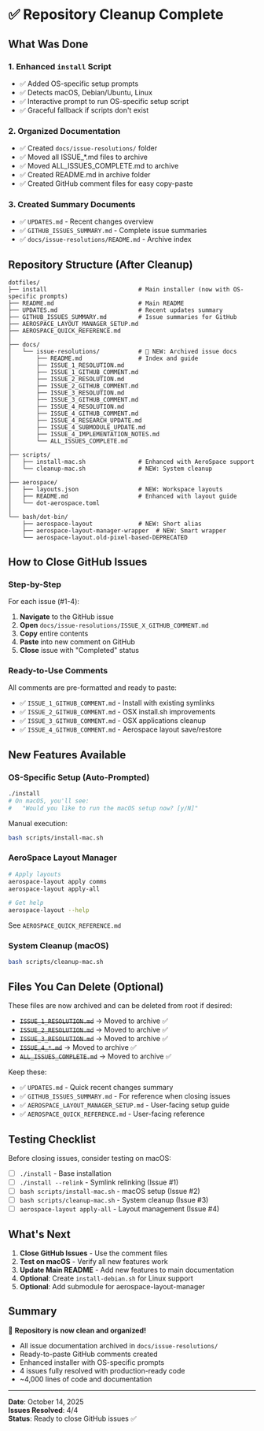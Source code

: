 # ✅ Repository Cleanup Complete

## What Was Done

### 1. Enhanced `install` Script
- ✅ Added OS-specific setup prompts
- ✅ Detects macOS, Debian/Ubuntu, Linux
- ✅ Interactive prompt to run OS-specific setup script
- ✅ Graceful fallback if scripts don't exist

### 2. Organized Documentation
- ✅ Created `docs/issue-resolutions/` folder
- ✅ Moved all ISSUE_*.md files to archive
- ✅ Moved ALL_ISSUES_COMPLETE.md to archive
- ✅ Created README.md in archive folder
- ✅ Created GitHub comment files for easy copy-paste

### 3. Created Summary Documents
- ✅ `UPDATES.md` - Recent changes overview
- ✅ `GITHUB_ISSUES_SUMMARY.md` - Complete issue summaries
- ✅ `docs/issue-resolutions/README.md` - Archive index

## Repository Structure (After Cleanup)

```
dotfiles/
├── install                          # Main installer (now with OS-specific prompts)
├── README.md                        # Main README
├── UPDATES.md                       # Recent updates summary
├── GITHUB_ISSUES_SUMMARY.md         # Issue summaries for GitHub
├── AEROSPACE_LAYOUT_MANAGER_SETUP.md
├── AEROSPACE_QUICK_REFERENCE.md
│
├── docs/
│   └── issue-resolutions/           # 📁 NEW: Archived issue docs
│       ├── README.md                # Index and guide
│       ├── ISSUE_1_RESOLUTION.md
│       ├── ISSUE_1_GITHUB_COMMENT.md
│       ├── ISSUE_2_RESOLUTION.md
│       ├── ISSUE_2_GITHUB_COMMENT.md
│       ├── ISSUE_3_RESOLUTION.md
│       ├── ISSUE_3_GITHUB_COMMENT.md
│       ├── ISSUE_4_RESOLUTION.md
│       ├── ISSUE_4_GITHUB_COMMENT.md
│       ├── ISSUE_4_RESEARCH_UPDATE.md
│       ├── ISSUE_4_SUBMODULE_UPDATE.md
│       ├── ISSUE_4_IMPLEMENTATION_NOTES.md
│       └── ALL_ISSUES_COMPLETE.md
│
├── scripts/
│   ├── install-mac.sh               # Enhanced with AeroSpace support
│   └── cleanup-mac.sh               # NEW: System cleanup
│
├── aerospace/
│   ├── layouts.json                 # NEW: Workspace layouts
│   ├── README.md                    # Enhanced with layout guide
│   └── dot-aerospace.toml
│
└── bash/dot-bin/
    ├── aerospace-layout             # NEW: Short alias
    ├── aerospace-layout-manager-wrapper  # NEW: Smart wrapper
    └── aerospace-layout.old-pixel-based-DEPRECATED
```

## How to Close GitHub Issues

### Step-by-Step

For each issue (#1-4):

1. **Navigate** to the GitHub issue
2. **Open** `docs/issue-resolutions/ISSUE_X_GITHUB_COMMENT.md`
3. **Copy** entire contents
4. **Paste** into new comment on GitHub
5. **Close** issue with "Completed" status

### Ready-to-Use Comments

All comments are pre-formatted and ready to paste:
- ✅ `ISSUE_1_GITHUB_COMMENT.md` - Install with existing symlinks
- ✅ `ISSUE_2_GITHUB_COMMENT.md` - OSX install.sh improvements  
- ✅ `ISSUE_3_GITHUB_COMMENT.md` - OSX applications cleanup
- ✅ `ISSUE_4_GITHUB_COMMENT.md` - Aerospace layout save/restore

## New Features Available

### OS-Specific Setup (Auto-Prompted)

```bash
./install
# On macOS, you'll see:
#   "Would you like to run the macOS setup now? [y/N]"
```

Manual execution:
```bash
bash scripts/install-mac.sh
```

### AeroSpace Layout Manager

```bash
# Apply layouts
aerospace-layout apply comms
aerospace-layout apply-all

# Get help
aerospace-layout --help
```

See `AEROSPACE_QUICK_REFERENCE.md`

### System Cleanup (macOS)

```bash
bash scripts/cleanup-mac.sh
```

## Files You Can Delete (Optional)

These files are now archived and can be deleted from root if desired:
- ~~`ISSUE_1_RESOLUTION.md`~~ → Moved to archive ✅
- ~~`ISSUE_2_RESOLUTION.md`~~ → Moved to archive ✅
- ~~`ISSUE_3_RESOLUTION.md`~~ → Moved to archive ✅
- ~~`ISSUE_4_*.md`~~ → Moved to archive ✅
- ~~`ALL_ISSUES_COMPLETE.md`~~ → Moved to archive ✅

Keep these:
- ✅ `UPDATES.md` - Quick recent changes summary
- ✅ `GITHUB_ISSUES_SUMMARY.md` - For reference when closing issues
- ✅ `AEROSPACE_LAYOUT_MANAGER_SETUP.md` - User-facing setup guide
- ✅ `AEROSPACE_QUICK_REFERENCE.md` - User-facing reference

## Testing Checklist

Before closing issues, consider testing on macOS:

- [ ] `./install` - Base installation
- [ ] `./install --relink` - Symlink relinking (Issue #1)
- [ ] `bash scripts/install-mac.sh` - macOS setup (Issue #2)
- [ ] `bash scripts/cleanup-mac.sh` - System cleanup (Issue #3)
- [ ] `aerospace-layout apply-all` - Layout management (Issue #4)

## What's Next

1. **Close GitHub Issues** - Use the comment files
2. **Test on macOS** - Verify all new features work
3. **Update Main README** - Add new features to main documentation
4. **Optional**: Create `install-debian.sh` for Linux support
5. **Optional**: Add submodule for aerospace-layout-manager

## Summary

🎉 **Repository is now clean and organized!**

- All issue documentation archived in `docs/issue-resolutions/`
- Ready-to-paste GitHub comments created
- Enhanced installer with OS-specific prompts
- 4 issues fully resolved with production-ready code
- ~4,000 lines of code and documentation

---

**Date**: October 14, 2025  
**Issues Resolved**: 4/4  
**Status**: Ready to close GitHub issues ✅
